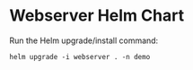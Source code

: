 # Webserver Helm Chart

Run the Helm upgrade/install command:
    
    helm upgrade -i webserver . -n demo


























